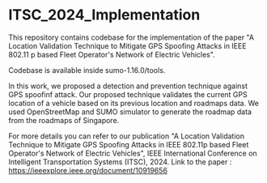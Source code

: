 # ITSC_2024_Implementation

This repository contains codebase for the implementation of the paper "A Location Validation Technique to Mitigate GPS Spoofing Attacks in IEEE 802.11 p based Fleet Operator's Network of Electric Vehicles". 

Codebase is available inside sumo-1.16.0/tools. 

In this work, we proposed a detection and prevention technique against GPS spoofinf attack. Our proposed technique validates the current GPS location of a vehicle based on its previous location and roadmaps data. We used OpenStreetMap and SUMO simulator to generate the roadmap data from the roadmaps of Singapore. 

For more details you can refer to our publication "A Location Validation Technique to Mitigate GPS Spoofing Attacks in IEEE 802.11p based Fleet Operator's Network of Electric Vehicles", IEEE International Conference on Intelligent Transportation Systems (ITSC), 2024. Link to the paper : https://ieeexplore.ieee.org/document/10919656
